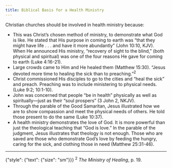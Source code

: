 ```yaml
---
title: Biblical Basis for a Health Ministry
---
```


Christian churches should be involved in health ministry because:

- This was Christ’s chosen method of ministry, to demonstrate what God is like. He stated that His purpose in coming to earth was “that they might have life . . . and have it more abundantly” (John 10:10, KJV). When He announced His ministry, “recovery of sight to the blind,” (both physical and spiritual) was one of the four reasons He gave for coming to earth (Luke 4:16-21).
- Large crowds came to Him and He healed them (Matthew 15:30). “Jesus devoted more time to healing the sick than to preaching.”<sup>2</sup>
- Christ commissioned His disciples to go to the cities and “heal the sick” and preach. Preaching was to include ministering to physical needs. (Luke 9:2; 10:1-10).
- John was concerned that people “be in health” physically as well as spiritually—just as their “soul prospers” (3 John 2, NKJV).
- Through the parable of the Good Samaritan, Jesus illustrated how we are to show compassion and meet the physical needs of others. He told those present to do the same (Luke 10:37).
- A health ministry demonstrates the love of God. It is more powerful than just the theological teaching that “God is love.” In the parable of the judgment, Jesus illustrates that theology is not enough. Those who are saved are those who demonstrate God’s love by feeding the hungry, caring for the sick, and clothing those in need (Matthew 25:31-46).

---

{"style": {"text": {"size": "sm"}}}
<sup>2</sup> _The Ministry of Healing_, p. 19.